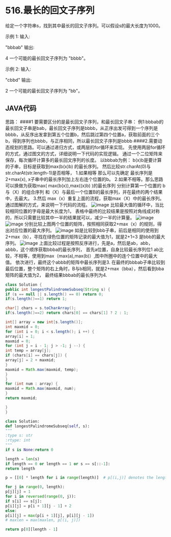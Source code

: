 # 516.最长的回文子序列

给定一个字符串s，找到其中最长的回文子序列。可以假设s的最大长度为1000。

示例 1:
输入:

"bbbab"
输出:

4
一个可能的最长回文子序列为 "bbbb"。

示例 2:
输入:

"cbbd"
输出:

2
一个可能的最长回文子序列为 "bb"。

## JAVA代码  

思路：
####1  要需要区分的是最长回文子序列，和最长回文子串：
例1:bbbab的最长回文子串是bab，最长回文子序列是bbbb，从正序出发可得到一个序列是bbbb，从反序出发拿到第五个位置b，然后跳过第四个位置a，获取前面的三个b，得到序列也bbbb，与正序相同，所以最长回文子序列是bbbb
####2.需要动态规划的思路。可以通过递归方式，或两层的for循环来实现。
先使用两层for循环的方式，通过图文的方式，详细说明一下代码的实现逻辑。
通过一个二位矩阵来保存，每次循环计算多的最长回文序列的长度。
以bbbab为例：
b(x)b是要计算的子串，目标是获取到max(b(x)b) 的最长序列。
然后比较str.charAt(0)与str.charAt(str.length-1)是否相等，
1.如果相等 那么可以先确定 最长序列是2+max(x), x子串中的最长序列加上左右连个位置的b。
2.如果不相等。那么思路可以换做为获取max(  max(b(x)),max((x)b) )的最长序列
分别计算第一个位置的 b与（X）的组合序列  和（X）与最后一个位置B的最长序列，并在最终的两个结果中，去最大。
3.然后 max（x）重复上面的流程，获取max（X）中的最长序列。
通过图解的方式，来说明一下代码的流程。
![image](https://github.com/jinshilaoyao/LeetCode/blob/master/details/image/516-1.png)
比较最大值的循环中，当比较相同位置的字母是最大长度为1，
表格中最终的比较结果是按照对角线成对称的，所以只需要比较其中一半的结果就可以，减少一半的计算量。
![image](https://github.com/jinshilaoyao/LeetCode/blob/master/details/image/516-2.png)
![image](https://github.com/jinshilaoyao/LeetCode/blob/master/details/image/516-3.png)
分别比较上图两个位置的矩阵，按照相同获取2+max（x）的规则，得出对应位置的最大序列。
![image](https://github.com/jinshilaoyao/LeetCode/blob/master/details/image/516-4.png) 
如是比较到bbb子串，前后是相同的使用到2+max（b），寻找在绿色位置的矩阵记录的最大值为1，就是2+1=3 是bbb的最大序列。
![image](https://github.com/jinshilaoyao/LeetCode/blob/master/details/image/516-5.png) 
上面比较过程是按照反序进行，先是a，然后是ab，abb，abbb，这个顺序获取bbba的最长序列，
首先a位置，自身比较最长序列位1
ab比较，不相等，使用到max（max(a),max(b)）,图中所圈中的连个位置中的最大值。
依次进行，最终这个abbb的矩阵中最长序列是3.
在最终的bbbab子串比较到最后位置，整个矩阵的右上角时，B与b相同，就是2+max（bba），然后看到bba矩阵的最大值为2，
最终结果bbbab的最长序列为4.




```Java
class Solution {
public int longestPalindromeSubseq(String s) {
if (s == null || s.length() == 0) return 0;
if(s.length()==1) return 1;

char[] chars = s.toCharArray();
if(s.length()==2) return chars[0] == chars[1] ? 2 : 1;

int[] array = new int[s.length()];
int maxmid = 0;
for (int i = 0; i < s.length(); i ++) {
array[i] = 1;
maxmid = 0;
for (int j = i - 1; j > -1; j --) {
int temp = array[j];
if (chars[i] == chars[j]) {
array[j] = 2 + maxmid;
}
maxmid = Math.max(maxmid, temp);
}
}
for (int num : array) {
maxmid = Math.max(maxmid, num);
}
return maxmid;

}
}
```

```python
class Solution:
def longestPalindromeSubseq(self, s):
"""
:type s: str
:rtype: int
"""
if s is None:return 0

length = len(s)
if length == 0 or length == 1 or s == s[::-1]:
return length

p = [[0] * length for i in range(length)]  # p[(i,j)] denotes the length of the palindromic subsequence in the range from i to j.

for j in range(0, length):
p[j][j] = 1
for i in reversed(range(0, j)):
if s[i] == s[j]:
p[i][j] = p[i + 1][j - 1] + 2
else:
p[i][j] = max(p[i + 1][j], p[i][j - 1])
# maxlen = max(maxlen, p[(i, j)])

return p[0][length - 1]
```
